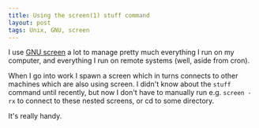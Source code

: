 ```yaml
---
title: Using the screen(1) stuff command
layout: post
tags: Unix, GNU, screen
---
```


I use [GNU screen](http://www.gnu.org/software/screen/) a lot to
manage pretty much everything I run on my computer, and everything I
run on remote systems (well, aside from cron).

When I go into work I spawn a screen which in turns connects to other
machines which are also using screen. I didn't know about the `stuff`
command until recently, but now I don't have to manually run
e.g. `screen -rx` to connect to these nested screens, or cd to some
directory.

It's really handy.
